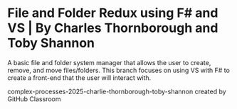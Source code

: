 # File and Folder Redux using F# and VS | By Charles Thornborough and Toby Shannon
A basic file and folder system manager that allows the user to create, remove, and move files/folders.
This branch focuses on using VS with F# to create a front-end that the user will interact with.

complex-processes-2025-charlie-thornborough-toby-shannon created by GitHub Classroom
